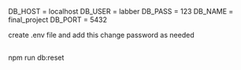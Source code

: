 DB_HOST = localhost
DB_USER = labber
DB_PASS = 123
DB_NAME = final_project
DB_PORT = 5432

create .env file and add this
change password as needed
##
npm run db:reset